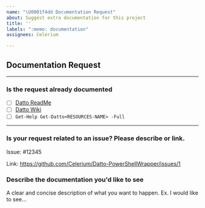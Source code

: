 ```yaml
---
name: "\U0001f4dd Documentation Request"
about: Suggest extra documentation for this project
title: ''
labels: ":memo: documentation"
assignees: Celerium

---
```


## Documentation Request

---

### **Is the request already documented**

- [ ] [Datto ReadMe](https://github.com/Celerium/Datto-PowerShellWrapper/blob/main/README.md)
- [ ] [Datto Wiki](https://github.com/Celerium/Datto-PowerShellWrapper/wiki)
- [ ] `Get-Help Get-Datto<RESOURCES-NAME> -Full`

---

### **Is your request related to an issue? Please describe or link.**

Issue: #12345

Link: https://github.com/Celerium/Datto-PowerShellWrapper/issues/1

### **Describe the documentation you'd like to see**

A clear and concise description of what you want to happen. Ex. I would like to see...
